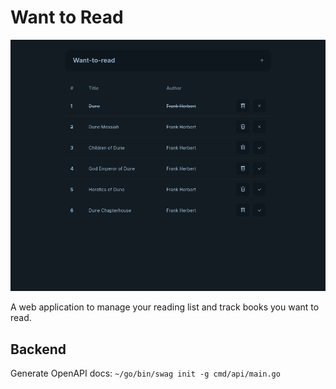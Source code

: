 # Want to Read

![Example of the want to read tool](./docs/example.png)

A web application to manage your reading list and track books you want to read.


## Backend

Generate OpenAPI docs: `~/go/bin/swag init -g cmd/api/main.go`